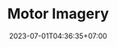 ---
title: "Motor Imagery"
layout: demo_detail
field: NLP
authors: Pongkorn Settasompop, Chaklam Silpasuwanchai
description: Develop a EEG motor imagery application using Event-Related Desynchronization and Transfer Learning
paper: 
publication_date: 
github: 
date: 2023-07-01T04:36:35+07:00
draft: false
image: "/img/demo/mi.png"
iframe: "https://www.youtube.com/embed/q4UmkShbIiA"
---